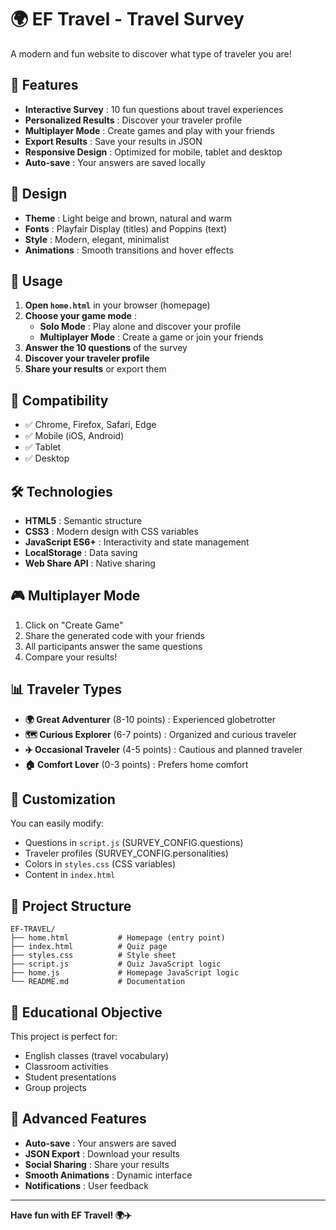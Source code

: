 # 🌍 EF Travel - Travel Survey

A modern and fun website to discover what type of traveler you are!

## 🎯 Features

- **Interactive Survey** : 10 fun questions about travel experiences
- **Personalized Results** : Discover your traveler profile
- **Multiplayer Mode** : Create games and play with your friends
- **Export Results** : Save your results in JSON
- **Responsive Design** : Optimized for mobile, tablet and desktop
- **Auto-save** : Your answers are saved locally

## 🎨 Design

- **Theme** : Light beige and brown, natural and warm
- **Fonts** : Playfair Display (titles) and Poppins (text)
- **Style** : Modern, elegant, minimalist
- **Animations** : Smooth transitions and hover effects

## 🚀 Usage

1. **Open `home.html`** in your browser (homepage)
2. **Choose your game mode** :
   - **Solo Mode** : Play alone and discover your profile
   - **Multiplayer Mode** : Create a game or join your friends
3. **Answer the 10 questions** of the survey
4. **Discover your traveler profile**
5. **Share your results** or export them

## 📱 Compatibility

- ✅ Chrome, Firefox, Safari, Edge
- ✅ Mobile (iOS, Android)
- ✅ Tablet
- ✅ Desktop

## 🛠️ Technologies

- **HTML5** : Semantic structure
- **CSS3** : Modern design with CSS variables
- **JavaScript ES6+** : Interactivity and state management
- **LocalStorage** : Data saving
- **Web Share API** : Native sharing

## 🎮 Multiplayer Mode

1. Click on "Create Game"
2. Share the generated code with your friends
3. All participants answer the same questions
4. Compare your results!

## 📊 Traveler Types

- **🌍 Great Adventurer** (8-10 points) : Experienced globetrotter
- **🗺️ Curious Explorer** (6-7 points) : Organized and curious traveler
- **✈️ Occasional Traveler** (4-5 points) : Cautious and planned traveler
- **🏠 Comfort Lover** (0-3 points) : Prefers home comfort

## 🔧 Customization

You can easily modify:
- Questions in `script.js` (SURVEY_CONFIG.questions)
- Traveler profiles (SURVEY_CONFIG.personalities)
- Colors in `styles.css` (CSS variables)
- Content in `index.html`

## 📁 Project Structure

```
EF-TRAVEL/
├── home.html           # Homepage (entry point)
├── index.html          # Quiz page
├── styles.css          # Style sheet
├── script.js           # Quiz JavaScript logic
├── home.js             # Homepage JavaScript logic
└── README.md           # Documentation
```

## 🎯 Educational Objective

This project is perfect for:
- English classes (travel vocabulary)
- Classroom activities
- Student presentations
- Group projects

## 🌟 Advanced Features

- **Auto-save** : Your answers are saved
- **JSON Export** : Download your results
- **Social Sharing** : Share your results
- **Smooth Animations** : Dynamic interface
- **Notifications** : User feedback

---

**Have fun with EF Travel! 🌍✈️**
